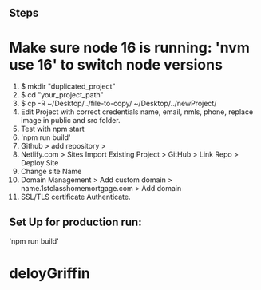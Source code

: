 ## Steps

# Make sure node 16 is running: 'nvm use 16' to switch node versions

1. $ mkdir "duplicated_project"
2. $ cd "your_project_path"
3. $ cp -R ~/Desktop/../file-to-copy/ ~/Desktop/../newProject/
4. Edit Project with correct credentials name, email, nmls, phone, replace image in public and src folder.
5. Test with npm start
6. 'npm run build'
7. Github > add repository >
8. Netlify.com > Sites Import Existing Project > GitHub > Link Repo > Deploy Site
9. Change site Name
10. Domain Management > Add custom domain > name.1stclasshomemortgage.com > Add domain
11. SSL/TLS certificate Authenticate.

## Set Up for production run:

'npm run build'

# deloyGriffin
